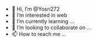 - 👋 Hi, I’m @Yosri272
- 👀 I’m interested in web
- 🌱 I’m currently learning ...
- 💞️ I’m looking to collaborate on ...
- 📫 How to reach me ...

<!---
Yosri272/Yosri272 is a ✨ special ✨ repository because its `README.md` (this file) appears on your GitHub profile.
You can click the Preview link to take a look at your changes.
--->
